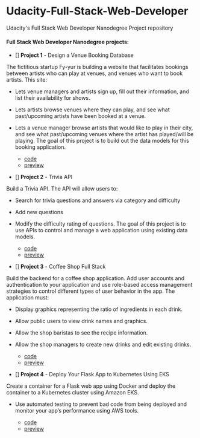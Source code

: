 # Udacity-Full-Stack-Web-Developer
Udacity's Full Stack Web Developer Nanodegree Project repository

#### Full Stack Web Developer Nanodegree projects:

- [] **Project 1** - Design a Venue Booking Database

The fictitious startup Fy-yur is building a website that facilitates bookings between artists who can play at venues, and venues who want to book artists. This site:
  - Lets venue managers and artists sign up, fill out their information, and list their availability for shows.
  - Lets artists browse venues where they can play, and see what past/upcoming artists have been
  booked at a venue.
  - Lets a venue manager browse artists that would like to play in their city, and see what past/upcoming
  venues where the artist has played/will be playing.
  The goal of this project is to build out the data models for this booking application.

    - [code]()
    - [preview]()

- [] **Project 2** - Trivia API

Build a Trivia API. The API will allow users to:
  - Search for trivia questions and answers via category and difficulty
  - Add new questions
  - Modify the difficulty rating of questions.
  The goal of this project is to use APIs to control and manage a web application using existing data models.

    - [code]()
    - [preview]()

- [] **Project 3** - Coffee Shop Full Stack

Build the backend for a coffee shop application. Add user accounts and authentication to your application and use role-based access management strategies to control different types of user behavior in the app. The application must:
  - Display graphics representing the ratio of ingredients in each drink.
  - Allow public users to view drink names and graphics.
  - Allow the shop baristas to see the recipe information.
  - Allow the shop managers to create new drinks and edit existing drinks.

    - [code]()
    - [preview]()

- [] **Project 4** -  Deploy Your Flask App to Kubernetes Using EKS

Create a container for a Flask web app using Docker and deploy the container to a Kubernetes cluster using Amazon EKS. 
  - Use automated testing to prevent bad code from being deployed and monitor your app’s performance using AWS tools.

    - [code]()
    - [preview]()
